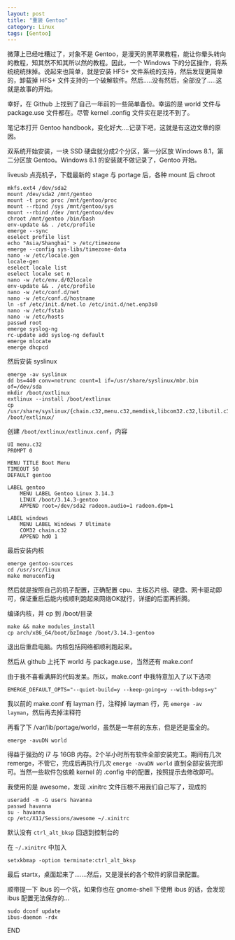 ```yaml
---
layout: post
title: "重装 Gentoo"
category: Linux
tags: [Gentoo]
---
```


微薄上已经吐糟过了，对象不是 Gentoo，是漫天的黑苹果教程，能让你晕头转向的教程，知其然不知其所以然的教程。因此，一个 Windows 下的分区操作，将系统统统抹掉。说起来也简单，就是安装 HFS+ 文件系统的支持，然后发现更简单的，卸载掉 HFS+ 文件支持的一个破解软件。然后.....没有然后，全部没了.....这就是故事的开始。

幸好，在 Github 上找到了自己一年前的一些简单备份。幸运的是 world 文件与 package.use 文件都在。尽管 kernel .config 文件实在是找不到了。

笔记本打开 Gentoo handbook，变化好大....记录下吧，这就是有这边文章的原因。

<!-- more -->
双系统开始安装，一块 SSD 硬盘就分成2个分区，第一分区放 Windows 8.1，第二分区放 Gentoo。Windows 8.1 的安装就不做记录了，Gentoo 开始。

liveusb 点亮机子，下载最新的 stage 与 portage 后，各种 mount 后 chroot

```
mkfs.ext4 /dev/sda2
mount /dev/sda2 /mnt/gentoo
mount -t proc proc /mnt/gentoo/proc
mount --rbind /sys /mnt/gentoo/sys
mount --rbind /dev /mnt/gentoo/dev
chroot /mnt/gentoo /bin/bash
env-update && . /etc/profile
emerge --sync
eselect profile list
echo "Asia/Shanghai" > /etc/timezone
emerge --config sys-libs/timezone-data
nano -w /etc/locale.gen
locale-gen
eselect locale list
eselect locale set n
nano -w /etc/env.d/02locale
env-update && . /etc/profile
nano -w /etc/conf.d/net
nano -w /etc/conf.d/hostname
ln -sf /etc/init.d/net.lo /etc/init.d/net.enp3s0
nano -w /etc/fstab
nano -w /etc/hosts
passwd root
emerge syslog-ng
rc-update add syslog-ng default
emerge mlocate
emerge dhcpcd
```

然后安装 syslinux

```
emerge -av syslinux
dd bs=440 conv=notrunc count=1 if=/usr/share/syslinux/mbr.bin of=/dev/sda
mkdir /boot/extlinux
extlinux --install /boot/extlinux
cp /usr/share/syslinux/{chain.c32,menu.c32,memdisk,libcom32.c32,libutil.c32} /boot/extlinux/
```

创建 `/boot/extlinux/extlinux.conf`，内容

```
UI menu.c32
PROMPT 0

MENU TITLE Boot Menu
TIMEOUT 50
DEFAULT gentoo

LABEL gentoo
    MENU LABEL Gentoo Linux 3.14.3
    LINUX /boot/3.14.3-gentoo
    APPEND root=/dev/sda2 radeon.audio=1 radeon.dpm=1

LABEL windows
    MENU LABEL Windows 7 Ultimate
    COM32 chain.c32
    APPEND hd0 1
```

最后安装内核

    emerge gentoo-sources
    cd /usr/src/linux
    make menuconfig

然后就是按照自己的机子配置，正确配置 cpu、主板芯片组、硬盘、网卡驱动即可，保证重启后能内核顺利跑起来网络OK就行，详细的后面再折腾。

编译内核，并 cp 到 /boot/目录

    make && make modules_install
    cp arch/x86_64/boot/bzImage /boot/3.14.3-gentoo

退出后重启电脑。内核包括网络都顺利跑起来。

然后从 github 上托下 world 与 package.use，当然还有 make.conf

由于我不喜看满屏的代码发呆。所以，make.conf 中我特意加入了以下选项

    EMERGE_DEFAULT_OPTS="--quiet-build=y --keep-going=y --with-bdeps=y"

我以前的 make.conf 有 layman 行，注释掉 layman 行，先 `emerge -av layman`，然后再去掉注释符

再看了下 /var/lib/portage/world，虽然是一年前的东东，但是还是蛮全的。

```
emerge -avuDN world
```

得益于强劲的 i7 与 16GB 内存。2个半小时所有软件全部安装完工。期间有几次 remerge，不管它，完成后再执行几次 `emerge -avuDN world` 直到全部安装完即可。当然一些软件包依赖 kernel 的 .config 中的配置，按照提示去修改即可。

我使用的是 awesome，发现 .xinitrc 文件压根不用我们自己写了，现成的

```
useradd -m -G users havanna
passwd havanna
su - havanna
cp /etc/X11/Sessions/awesome ~/.xinitrc
```

默认没有 `ctrl_alt_bksp` 回退到控制台的

在 `~/.xinitrc` 中加入

    setxkbmap -option terminate:ctrl_alt_bksp

最后 startx，桌面起来了.......然后，又是漫长的各个软件的家目录配置。

顺带提一下 ibus 的一个坑，如果你也在 gnome-shell 下使用 ibus 的话，会发现 ibus 配置无法保存的...

    sudo dconf update
    ibus-daemon -rdx

END
